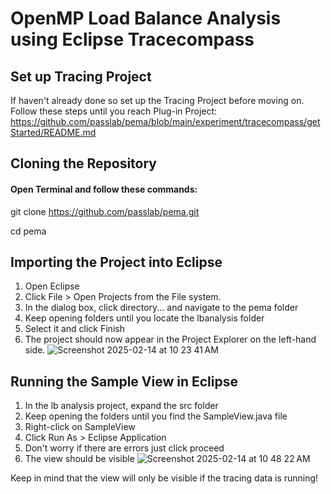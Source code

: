 # OpenMP Load Balance Analysis using Eclipse Tracecompass

## Set up Tracing Project
If haven't already done so set up the Tracing Project before moving on.
Follow these steps until you reach Plug-in Project: https://github.com/passlab/pema/blob/main/experiment/tracecompass/getStarted/README.md

## Cloning the Repository
#### Open Terminal and follow these commands:

git clone https://github.com/passlab/pema.git

cd pema

## Importing the Project into Eclipse
1. Open Eclipse
2. Click File > Open Projects from the File system.
3. In the dialog box, click directory... and navigate to the pema folder
4. Keep opening folders until you locate the lbanalysis folder
5. Select it and click Finish
6. The project should now appear in the Project Explorer on the left-hand side.
![Screenshot 2025-02-14 at 10 23 41 AM](https://github.com/user-attachments/assets/60dde19d-4435-41eb-9b87-c4839f8b8b15)

## Running the Sample View in Eclipse
1. In the lb analysis project, expand the src folder
2. Keep opening the folders until you find the SampleView.java file
3. Right-click on SampleView
4. Click Run As > Eclipse Application
5. Don't worry if there are errors just click proceed
6. The view should be visible 
![Screenshot 2025-02-14 at 10 48 22 AM](https://github.com/user-attachments/assets/1e94f0b5-7504-4219-89d1-86dda51d4b64)


Keep in mind that the view will only be visible if the tracing data is running!
